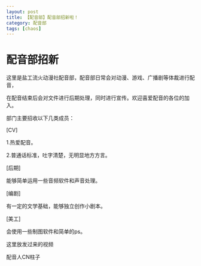 ```yaml
---
layout: post
title: 【配音部】配音部招新啦！
category: 配音部
tags: [chaos]
---
```


# 配音部招新

这里是盐工流火动漫社配音部，配音部日常会对动漫、游戏、广播剧等体裁进行配音，

在配音结束后会对文件进行后期处理，同时进行宣传。欢迎喜爱配音的各位的加入。

部门主要招收以下几类成员：

[CV]

1.热爱配音。

2.普通话标准，吐字清楚，无明显地方方言。

[后期]

能够简单运用一些音频软件和声音处理。

[编剧]

有一定的文学基础，能够独立创作小剧本。

[美工]

会使用一些制图软件和简单的ps。

这里放发过来的视频

配音人CN柱子
